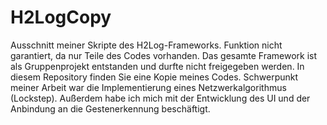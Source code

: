 # H2LogCopy

Ausschnitt meiner Skripte des H2Log-Frameworks. Funktion nicht garantiert, da nur Teile des Codes vorhanden. Das gesamte Framework ist als Gruppenprojekt entstanden und durfte nicht freigegeben werden.
In diesem Repository finden Sie eine Kopie meines Codes. Schwerpunkt meiner Arbeit war die Implementierung eines Netzwerkalgorithmus (Lockstep). Außerdem habe ich mich mit der Entwicklung des UI und der Anbindung an die Gestenerkennung beschäftigt.
